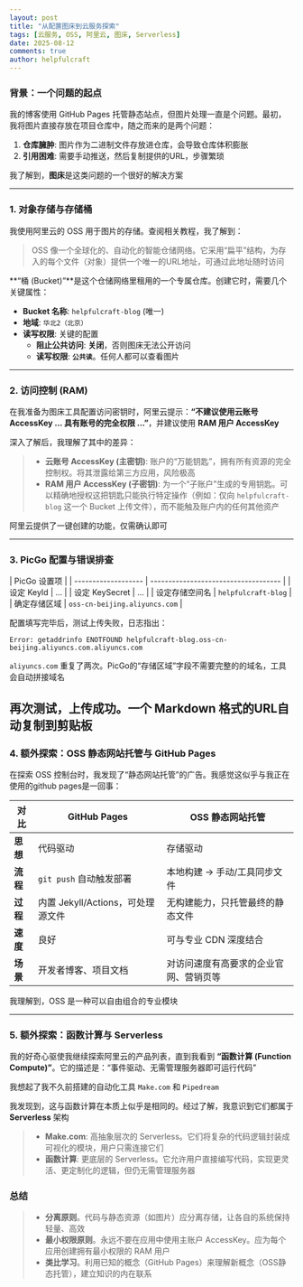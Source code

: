 ```yaml
---
layout: post
title: "从配置图床到云服务探索"
tags: [云服务, OSS, 阿里云, 图床, Serverless]
date: 2025-08-12
comments: true
author: helpfulcraft
---
```


### 背景：一个问题的起点

我的博客使用 GitHub Pages 托管静态站点，但图片处理一直是个问题。最初，我将图片直接存放在项目仓库中，随之而来的是两个问题：

1.  **仓库臃肿**: 图片作为二进制文件存放进仓库，会导致仓库体积膨胀
2.  **引用困难**: 需要手动推送，然后复制提供的URL，步骤繁琐

我了解到，**图床**是这类问题的一个很好的解决方案

---

### 1. 对象存储与存储桶 

我使用阿里云的 OSS 用于图片的存储。查阅相关教程，我了解到：

> OSS 像一个全球化的、自动化的智能仓储网络。它采用“扁平”结构，为存入的每个文件（对象）提供一个唯一的URL地址，可通过此地址随时访问

 **“桶 (Bucket)”**是这个仓储网络里租用的一个专属仓库。创建它时，需要几个关键属性：

*   **Bucket 名称**: `helpfulcraft-blog` (唯一)
*   **地域**: `华北2（北京）`
*   **读写权限**: 关键的配置
    *   **阻止公共访问**: **关闭**，否则图床无法公开访问
    *   **读写权限**: **`公共读`**。任何人都可以查看图片

---

### 2. 访问控制 (RAM) 

在我准备为图床工具配置访问密钥时，阿里云提示：**“不建议使用云账号 AccessKey ... 具有账号的完全权限 ...”**，并建议使用 **RAM 用户 AccessKey**

深入了解后，我理解了其中的差异：

> *   **云账号 AccessKey (主密钥)**: 账户的“万能钥匙”，拥有所有资源的完全控制权。将其泄露给第三方应用，风险极高
> *   **RAM 用户 AccessKey (子密钥)**: 为一个“子账户”生成的专用钥匙。可以精确地授权这把钥匙只能执行特定操作（例如：仅向 `helpfulcraft-blog` 这一个 Bucket 上传文件），而不能触及账户内的任何其他资产

阿里云提供了一键创建的功能，仅需确认即可

---

### 3. PicGo 配置与错误排查


| PicGo 设置项      | 
| ------------------- | ------------------------------------ |
| 设定 KeyId          | ...                |
| 设定 KeySecret      | ...             |
| 设定存储空间名      | `helpfulcraft-blog`                  |
| 确定存储区域        | `oss-cn-beijing.aliyuncs.com`        |

配置填写完毕后，测试上传失败，日志指出：
```
Error: getaddrinfo ENOTFOUND helpfulcraft-blog.oss-cn-beijing.aliyuncs.com.aliyuncs.com
```

`aliyuncs.com` 重复了两次。PicGo的“存储区域”字段不需要完整的的域名，工具会自动拼接域名

再次测试，上传成功。一个 Markdown 格式的URL自动复制到剪贴板
---

### 4. 额外探索：OSS 静态网站托管与 GitHub Pages

在探索 OSS 控制台时，我发现了“静态网站托管”的广告。我感觉这似乎与我正在使用的github pages是一回事：

| 对比   | GitHub Pages                        | OSS 静态网站托管                                 |
| ---------- | ----------------------------------- | ------------------------------------------------ |
| **思想** | 代码驱动                            | 存储驱动                                         |
| **流程** | `git push` 自动触发部署             | 本地构建 -> 手动/工具同步文件                    |
| **过程** | 内置 Jekyll/Actions，可处理源文件 | 无构建能力，只托管最终的静态文件                 |
| **速度** | 良好         | 可与专业 CDN 深度结合                      |
| **场景** | 开发者博客、项目文档                | 对访问速度有高要求的企业官网、营销页等           |

我理解到，OSS 是一种可以自由组合的专业模块

---

### 5. 额外探索：函数计算与 Serverless

我的好奇心驱使我继续探索阿里云的产品列表，直到我看到 **“函数计算 (Function Compute)”**。它的描述是：“事件驱动、无需管理服务器即可运行代码”

我想起了我不久前搭建的自动化工具 `Make.com` 和 `Pipedream`

我发现到，这与函数计算在本质上似乎是相同的。经过了解，我意识到它们都属于 **Serverless** 架构

> *   **Make.com**: 高抽象层次的 Serverless。它们将复杂的代码逻辑封装成可视化的模块，用户只需连接它们
> *   **函数计算**: 更底层的 Serverless。它允许用户直接编写代码，实现更灵活、更定制化的逻辑，但仍无需管理服务器

### 总结
> *   **分离原则**。代码与静态资源（如图片）应分离存储，让各自的系统保持轻量、高效
> *   **最小权限原则**。永远不要在应用中使用主账户 AccessKey。应为每个应用创建拥有最小权限的 RAM 用户
> *   **类比学习**。利用已知的概念（GitHub Pages）来理解新概念（OSS静态托管），建立知识的内在联系